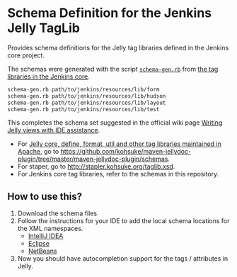 # Schema Definition for the Jenkins Jelly TagLib

Provides schema definitions for the Jelly tag libraries defined in the Jenkins core project.

The schemas were generated with the script [`schema-gen.rb`](https://github.com/ArieShout/jenkins-jelly-schemas/blob/master/schema-gen.rb)
from [the tag libraries in the Jenkins core](https://github.com/jenkinsci/jenkins/tree/master/core/src/main/resources/lib).

```sh
schema-gen.rb path/to/jenkins/resources/lib/form
schema-gen.rb path/to/jenkins/resources/lib/hudson
schema-gen.rb path/to/jenkins/resources/lib/layout
schema-gen.rb path/to/jenkins/resources/lib/test
```

This completes the schema set suggested in the official wiki page
[Writing Jelly views with IDE assistance](https://wiki.jenkins.io/display/JENKINS/Writing+Jelly+views+with+IDE+assistance).

* For [Jelly core, define, format, util and other tag libraries maintained in Apache](http://commons.apache.org/jelly/libs/index.html),
   go to https://github.com/kohsuke/maven-jellydoc-plugin/tree/master/maven-jellydoc-plugin/schemas.
* For staper, go to http://stapler.kohsuke.org/taglib.xsd.
* For Jenkins core tag libraries, refer to the schemas in this repository.

## How to use this?

1. Download the schema files
2. Follow the instructions for your IDE to add the local schema locations for the XML namespaces.
   * [IntelliJ IDEA](https://www.jetbrains.com/help/idea/schemas-and-dtds.html)
   * [Eclipse](https://wiki.eclipse.org/Using_the_XML_Catalog)
   * [NetBeans](https://stackoverflow.com/a/3581954/483266)
3. Now you should have autocompletion support for the tags / attributes in Jelly.
